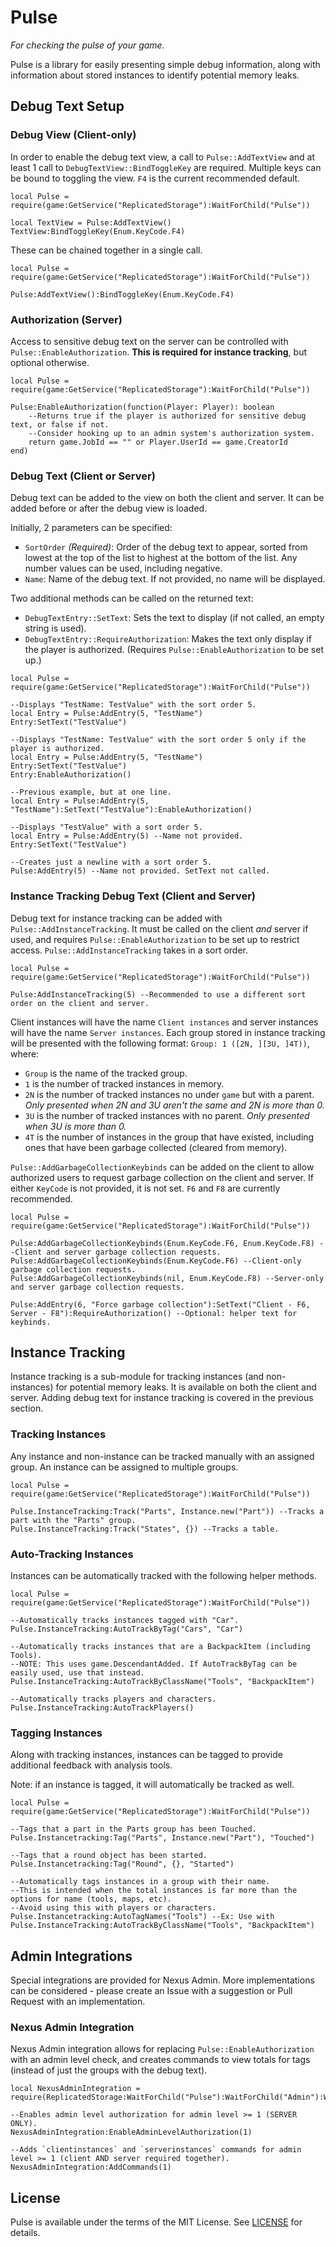 # Pulse
*For checking the pulse of your game.*

Pulse is a library for easily presenting simple debug information, along
with information about stored instances to identify potential memory leaks.

## Debug Text Setup
### Debug View (Client-only)
In order to enable the debug text view, a call to `Pulse::AddTextView` and
at least 1 call to `DebugTextView::BindToggleKey` are required. Multiple keys can
be bound to toggling the view. `F4` is the current recommended default.

```luau
local Pulse = require(game:GetService("ReplicatedStorage"):WaitForChild("Pulse"))

local TextView = Pulse:AddTextView()
TextView:BindToggleKey(Enum.KeyCode.F4)
```

These can be chained together in a single call.
```luau
local Pulse = require(game:GetService("ReplicatedStorage"):WaitForChild("Pulse"))

Pulse:AddTextView():BindToggleKey(Enum.KeyCode.F4)
```

### Authorization (Server)
Access to sensitive debug text on the server can be controlled with
`Pulse::EnableAuthorization`. **This is required for instance tracking**, but
optional otherwise.

```luau
local Pulse = require(game:GetService("ReplicatedStorage"):WaitForChild("Pulse"))

Pulse:EnableAuthorization(function(Player: Player): boolean
    --Returns true if the player is authorized for sensitive debug text, or false if not.
    --Consider hooking up to an admin system's authorization system.
    return game.JobId == "" or Player.UserId == game.CreatorId
end)
```

### Debug Text (Client or Server)
Debug text can be added to the view on both the client and server. It can
be added before or after the debug view is loaded.

Initially, 2 parameters can be specified:
- `SortOrder` *(Required)*: Order of the debug text to appear, sorted from
  lowest at the top of the list to highest at the bottom of the list. Any
  number values can be used, including negative.
- `Name`: Name of the debug text. If not provided, no name will be displayed.

Two additional methods can be called on the returned text:
- `DebugTextEntry::SetText`: Sets the text to display (if not called, an
  empty string is used).
- `DebugTextEntry::RequireAuthorization`: Makes the text only display if
  the player is authorized. (Requires `Pulse::EnableAuthorization` to
  be set up.)

```luau
local Pulse = require(game:GetService("ReplicatedStorage"):WaitForChild("Pulse"))

--Displays "TestName: TestValue" with the sort order 5.
local Entry = Pulse:AddEntry(5, "TestName")
Entry:SetText("TestValue")

--Displays "TestName: TestValue" with the sort order 5 only if the player is authorized.
local Entry = Pulse:AddEntry(5, "TestName")
Entry:SetText("TestValue")
Entry:EnableAuthorization()

--Previous example, but at one line.
local Entry = Pulse:AddEntry(5, "TestName"):SetText("TestValue"):EnableAuthorization()

--Displays "TestValue" with a sort order 5.
local Entry = Pulse:AddEntry(5) --Name not provided.
Entry:SetText("TestValue")

--Creates just a newline with a sort order 5.
Pulse:AddEntry(5) --Name not provided. SetText not called.
```

### Instance Tracking Debug Text (Client and Server)
Debug text for instance tracking can be added with `Pulse::AddInstanceTracking`.
It must be called on the client *and* server if used, and requires
`Pulse::EnableAuthorization` to be set up to restrict access.
`Pulse::AddInstanceTracking` takes in a sort order.

```luau
local Pulse = require(game:GetService("ReplicatedStorage"):WaitForChild("Pulse"))

Pulse:AddInstanceTracking(5) --Recommended to use a different sort order on the client and server.
```

Client instances will have the name `Client instances` and server instances will
have the name `Server instances`. Each group stored in instance tracking will be
presented with the following format: `Group: 1 ([2N, ][3U, ]4T))`, where:
- `Group` is the name of the tracked group.
- `1` is the number of tracked instances in memory.
- `2N` is the number of tracked instances no under `game` but with a parent.
  *Only presented when 2N and 3U aren't the same and 2N is more than 0.*
- `3U` is the number of tracked instances with no parent.
  *Only presented when 3U is more than 0.*
- `4T` is the number of instances in the group that have existed, including ones
  that have been garbage collected (cleared from memory).

`Pulse::AddGarbageCollectionKeybinds` can be added on the client to allow
authorized users to request garbage collection on the client and server. If either
`KeyCode` is not provided, it is not set. `F6` and `F8` are currently recommended.

```luau
local Pulse = require(game:GetService("ReplicatedStorage"):WaitForChild("Pulse"))

Pulse:AddGarbageCollectionKeybinds(Enum.KeyCode.F6, Enum.KeyCode.F8) --Client and server garbage collection requests.
Pulse:AddGarbageCollectionKeybinds(Enum.KeyCode.F6) --Client-only garbage collection requests.
Pulse:AddGarbageCollectionKeybinds(nil, Enum.KeyCode.F8) --Server-only and server garbage collection requests.

Pulse:AddEntry(6, "Force garbage collection"):SetText("Client - F6, Server - F8"):RequireAuthorization() --Optional: helper text for keybinds.
```

## Instance Tracking
Instance tracking is a sub-module for tracking instances (and non-instances)
for potential memory leaks. It is available on both the client and server.
Adding debug text for instance tracking is covered in the previous section.

### Tracking Instances
Any instance and non-instance can be tracked manually with an assigned group.
An instance can be assigned to multiple groups.

```luau
local Pulse = require(game:GetService("ReplicatedStorage"):WaitForChild("Pulse"))

Pulse.InstanceTracking:Track("Parts", Instance.new("Part")) --Tracks a part with the "Parts" group.
Pulse.InstanceTracking:Track("States", {}) --Tracks a table.
```

### Auto-Tracking Instances
Instances can be automatically tracked with the following helper methods.

```luau
local Pulse = require(game:GetService("ReplicatedStorage"):WaitForChild("Pulse"))

--Automatically tracks instances tagged with "Car".
Pulse.InstanceTracking:AutoTrackByTag("Cars", "Car")

--Automatically tracks instances that are a BackpackItem (including Tools).
--NOTE: This uses game.DescendantAdded. If AutoTrackByTag can be easily used, use that instead.
Pulse.InstanceTracking:AutoTrackByClassName("Tools", "BackpackItem")

--Automatically tracks players and characters.
Pulse.InstanceTracking:AutoTrackPlayers()
```

### Tagging Instances
Along with tracking instances, instances can be tagged to provide additional
feedback with analysis tools.

Note: if an instance is tagged, it will automatically be tracked as well.

```luau
local Pulse = require(game:GetService("ReplicatedStorage"):WaitForChild("Pulse"))

--Tags that a part in the Parts group has been Touched.
Pulse.Instancetracking:Tag("Parts", Instance.new("Part"), "Touched")

--Tags that a round object has been started.
Pulse.Instancetracking:Tag("Round", {}, "Started")

--Automatically tags instances in a group with their name.
--This is intended when the total instances is far more than the options for name (tools, maps, etc).
--Avoid using this with players or characters.
Pulse.Instancetracking:AutoTagNames("Tools") --Ex: Use with Pulse.InstanceTracking:AutoTrackByClassName("Tools", "BackpackItem")
```

## Admin Integrations
Special integrations are provided for Nexus Admin. More implementations
can be considered - please create an Issue with a suggestion or Pull Request
with an implementation.

### Nexus Admin Integration
Nexus Admin integration allows for replacing `Pulse::EnableAuthorization`
with an admin level check, and creates commands to view totals for tags
(instead of just the groups with the debug text).

```luau
local NexusAdminIntegration = require(ReplicatedStorage:WaitForChild("Pulse"):WaitForChild("Admin"):WaitForChild("NexusAdmin"))

--Enables admin level authorization for admin level >= 1 (SERVER ONLY).
NexusAdminIntegration:EnableAdminLevelAuthorization(1)

--Adds `clientinstances` and `serverinstances` commands for admin level >= 1 (client AND server required together).
NexusAdminIntegration:AddCommands(1)
```

## License
Pulse is available under the terms of the MIT License. See [LICENSE](LICENSE)
for details.